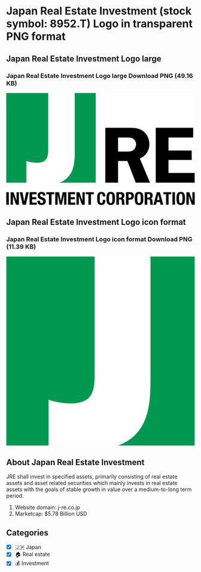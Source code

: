 # Japan Real Estate Investment (stock symbol: 8952.T) Logo in transparent PNG format

## Japan Real Estate Investment Logo large

### Japan Real Estate Investment Logo large Download PNG (49.16 KB)

![Japan Real Estate Investment Logo large Download PNG (49.16 KB)](/img/orig/8952.T_BIG-86f2a0e5.png)

## Japan Real Estate Investment Logo icon format

### Japan Real Estate Investment Logo icon format Download PNG (11.39 KB)

![Japan Real Estate Investment Logo icon format Download PNG (11.39 KB)](/img/orig/8952.T-a49a4163.png)

## About Japan Real Estate Investment

JRE shall invest in specified assets, primarily consisting of real estate assets and asset related securities which mainly invests in real estate assets with the goals of stable growth in value over a medium-to-long term period.

1. Website domain: j-re.co.jp
2. Marketcap: $5.78 Billion USD


## Categories
- [x] 🇯🇵 Japan
- [x] 🏠 Real estate
- [x] 💰 Investment

